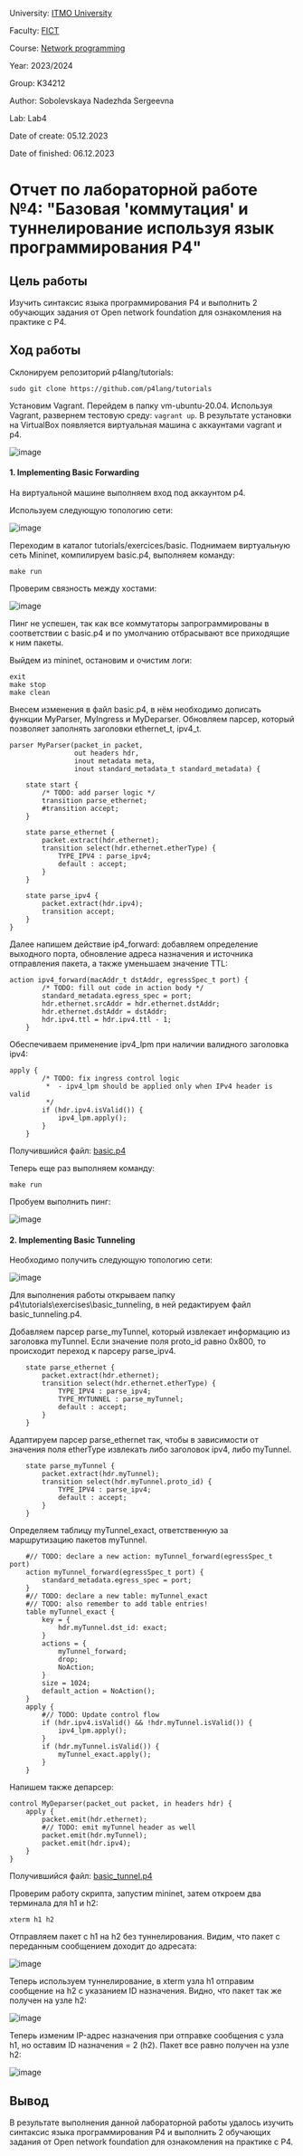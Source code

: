 University: [ITMO University](https://itmo.ru/ru/)

Faculty: [FICT](https://fict.itmo.ru)

Course: [Network programming](https://github.com/itmo-ict-faculty/network-programming)

Year: 2023/2024

Group: K34212

Author: Sobolevskaya Nadezhda Sergeevna

Lab: Lab4

Date of create: 05.12.2023

Date of finished: 06.12.2023

# Отчет по лабораторной работе №4: "Базовая 'коммутация' и туннелирование используя язык программирования P4"

## Цель работы

Изучить синтаксис языка программирования P4 и выполнить 2 обучающих задания от Open network foundation для ознакомления на практике с P4.

## Ход работы

Склонируем репозиторий p4lang/tutorials:

```console
sudo git clone https://github.com/p4lang/tutorials
```
Установим Vagrant. Перейдем в папку vm-ubuntu-20.04. Используя Vagrant, развернем тестовую среду: ```vagrant up```. В результате установки на VirtualBox появляется виртуальная машина с аккаунтами vagrant и p4.

![image](./images/lab04_1.png)

#### 1. Implementing Basic Forwarding

На виртуальной машине выполняем вход под аккаунтом p4.

Используем следующую топологию сети:

![image](./images/pod-topo.png)

Переходим в каталог tutorials/exercices/basic. Поднимаем виртуальную сеть Mininet, компилируем basic.p4, выполняем команду:

```console
make run
```

Проверим связность между хостами:

![image](./images/lab04_2.png)

Пинг не успешен, так как все коммутаторы запрограммированы в соответствии с basic.p4 и по умолчанию отбрасывают все приходящие к ним пакеты.

Выйдем из mininet, остановим и очистим логи:
```console
exit
make stop
make clean
```

Внесем изменения в файл basic.p4, в нём необходимо дописать функции MyParser, MyIngress и MyDeparser.
Обновляем парсер, который позволяет заполнять заголовки ethernet_t, ipv4_t.

```console
parser MyParser(packet_in packet,
                out headers hdr,
                inout metadata meta,
                inout standard_metadata_t standard_metadata) {

    state start {
        /* TODO: add parser logic */
        transition parse_ethernet;
        #transition accept;
    }

    state parse_ethernet {
        packet.extract(hdr.ethernet);
        transition select(hdr.ethernet.etherType) {
            TYPE_IPV4 : parse_ipv4;
            default : accept;
        }
    }

    state parse_ipv4 {
        packet.extract(hdr.ipv4);
        transition accept;
    }
}
```

Далее напишем действие ip4_forward: добавляем определение выходного порта, обновление адреса назначения и источника отправления пакета, а также уменьшаем значение TTL:

```console
action ipv4_forward(macAddr_t dstAddr, egressSpec_t port) {
        /* TODO: fill out code in action body */
        standard_metadata.egress_spec = port;
        hdr.ethernet.srcAddr = hdr.ethernet.dstAddr;
        hdr.ethernet.dstAddr = dstAddr;
        hdr.ipv4.ttl = hdr.ipv4.ttl - 1;
    }
```

Обеспечиваем применение ipv4_lpm при наличии валидного заголовка ipv4:

```console
apply {
        /* TODO: fix ingress control logic
         *  - ipv4_lpm should be applied only when IPv4 header is valid
         */
        if (hdr.ipv4.isValid()) {
            ipv4_lpm.apply();
        }
    }
```

Получившийся файл: [basic.p4](basic.p4)

Теперь еще раз выполняем команду:
```console
make run
```

Пробуем выполнить пинг:

![image](./images/lab04_3.png)

#### 2. Implementing Basic Tunneling

Необходимо получить следующую топологию сети:

![image](./images/topo.png)

Для выполнения работы открываем папку p4\tutorials\exercises\basic_tunneling, в ней редактируем файл basic_tunneling.p4.

Добавляем парсер parse_myTunnel, который извлекает информацию из заголовка myTunnel. Если значение поля proto_id равно 0x800, то происходит переход к парсеру parse_ipv4.

```console
    state parse_ethernet {
        packet.extract(hdr.ethernet);
        transition select(hdr.ethernet.etherType) {
            TYPE_IPV4 : parse_ipv4;
            TYPE_MYTUNNEL : parse_myTunnel;
            default : accept;
        }
    }
```

Адаптируем парсер parse_ethernet так, чтобы в зависимости от значения поля etherType извлекать либо заголовок ipv4, либо myTunnel.

```console
    state parse_myTunnel {
        packet.extract(hdr.myTunnel);
        transition select(hdr.myTunnel.proto_id) {
            TYPE_IPV4 : parse_ipv4;
            default : accept;
        }
    }
```

Определяем таблицу myTunnel_exact, ответственную за маршрутизацию пакетов myTunnel.

```console
    #// TODO: declare a new action: myTunnel_forward(egressSpec_t port)
    action myTunnel_forward(egressSpec_t port) {
        standard_metadata.egress_spec = port;
    }
    #// TODO: declare a new table: myTunnel_exact
    #// TODO: also remember to add table entries!
    table myTunnel_exact {
        key = {
            hdr.myTunnel.dst_id: exact;
        }
        actions = {
            myTunnel_forward;
            drop;
            NoAction;
        }
        size = 1024;
        default_action = NoAction();
    }
    apply {
        #// TODO: Update control flow
        if (hdr.ipv4.isValid() && !hdr.myTunnel.isValid()) {
            ipv4_lpm.apply();
        }
        if (hdr.myTunnel.isValid()) {
            myTunnel_exact.apply();
        }
    }
```

Напишем также депарсер:

```console
control MyDeparser(packet_out packet, in headers hdr) {
    apply {
        packet.emit(hdr.ethernet);
        #// TODO: emit myTunnel header as well
        packet.emit(hdr.myTunnel);
        packet.emit(hdr.ipv4);
    }
}
```

Получившийся файл: [basic_tunnel.p4](basic_tunnel.p4)

Проверим работу скрипта, запустим mininet, затем откроем два терминала для h1 и h2:

```console
xterm h1 h2
```

Отправляем пакет с h1 на h2 без туннелирования. Видим, что пакет с переданным сообщением доходит до адресата:

![image](./images/lab04_4.png)

Теперь используем туннелирование, в xterm узла h1 отправим сообщение на h2 с указанием ID назначения.  Видно, что пакет так же получен на узле h2:

![image](./images/lab04_5.png)

Теперь изменим IP-адрес назначения при отправке сообщения с узла h1, но оставим ID назначения = 2 (h2). Пакет все равно получен на узле h2:

![image](./images/lab04_6.png)


## Вывод
В результате выполнения данной лабораторной работы удалось изучить синтаксис языка программирования P4 и выполнить 2 обучающих задания от Open network foundation для ознакомления на практике с P4.
